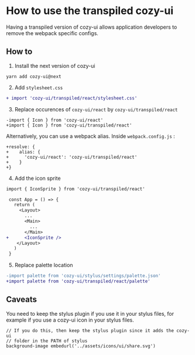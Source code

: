 # How to use the transpiled cozy-ui

Having a transpiled version of cozy-ui allows application developers to
remove the webpack specific configs.

## How to

1. Install the next version of cozy-ui
 
```
yarn add cozy-ui@next
```

2. Add `stylesheet.css`

```patch
+ import 'cozy-ui/transpiled/react/stylesheet.css'
```

3. Replace occurences of `cozy-ui/react` by `cozy-ui/transpiled/react`

```
-import { Icon } from 'cozy-ui/react'
+import { Icon } from 'cozy-ui/transpiled/react'
```

Alternatively, you can use a webpack alias. Inside `webpack.config.js` :

```
+resolve: {
+    alias: {
+      'cozy-ui/react': 'cozy-ui/transpiled/react'
+    }
+}
```

4. Add the icon sprite

```patch
import { IconSprite } from 'cozy-ui/transpiled/react'

 const App = () => {
   return (
     <Layout>
       ...
       <Main>
         ...
       </Main>
+      <IconSprite />
    </Layout>
   )
 }
```

5. Replace palette location
 
```patch
-import palette from 'cozy-ui/stylus/settings/palette.json'
+import palette from 'cozy-ui/transpiled/react/palette'

```

## Caveats

You need to keep the stylus plugin if you use it in your stylus files, for example if you use a cozy-ui icon in your stylus files.

```stylus
// If you do this, then keep the stylus plugin since it adds the cozy-ui
// folder in the PATH of stylus    
background-image embedurl('../assets/icons/ui/share.svg')
```
